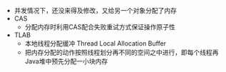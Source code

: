 - 并发情况下，还没来得及修改，又给另一个对象分配了内存
- CAS
	- 分配内存时利用CAS配合失败重试方式保证操作原子性
- TLAB
	- 本地线程分配缓冲 Thread Local Allocation Buffer
	- 把内存分配的动作按照线程划分再不同的空间之中进行，即每个线程再Java堆中预先分配一小块内存